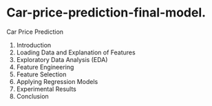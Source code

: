 # Car-price-prediction-final-model.
Car Price Prediction
1. Introduction
2. Loading Data and Explanation of Features
3. Exploratory Data Analysis (EDA)
4.	Feature Engineering
5.	Feature Selection
6. Applying Regression Models
7. Experimental Results
8. Conclusion
